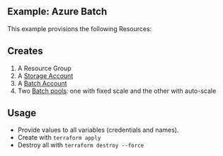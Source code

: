## Example: Azure Batch

This example provisions the following Resources:

## Creates

1. A Resource Group
2. A [Storage Account](https://docs.microsoft.com/en-us/azure/batch/batch-api-basics#azure-storage-account)
3. A [Batch Account](https://docs.microsoft.com/en-us/azure/batch/batch-api-basics#account)
4. Two [Batch pools](https://docs.microsoft.com/en-us/azure/batch/batch-api-basics#pool): one with fixed scale and the other with auto-scale

## Usage

- Provide values to all variables (credentials and names).
- Create with `terraform apply`
- Destroy all with `terraform destroy --force`
